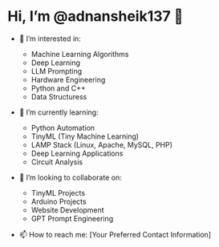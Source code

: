 # Hi, I’m @adnansheik137 👋

- 👀 I’m interested in:
  - Machine Learning Algorithms
  - Deep Learning
  - LLM Prompting
  - Hardware Engineering
  - Python and C++
  - Data Structuress

- 🌱 I’m currently learning:
  - Python Automation
  - TinyML (Tiny Machine Learning)
  - LAMP Stack (Linux, Apache, MySQL, PHP)
  - Deep Learning Applications
  - Circuit Analysis

- 💞️ I’m looking to collaborate on:
  - TinyML Projects
  - Arduino Projects
  - Website Development
  - GPT Prompt Engineering

- 📫 How to reach me: [Your Preferred Contact Information]


<!---
adnansheik137/adnansheik137 is a ✨ special ✨ repository because its `README.md` (this file) appears on your GitHub profile.
You can click the Preview link to take a look at your changes.
--->
